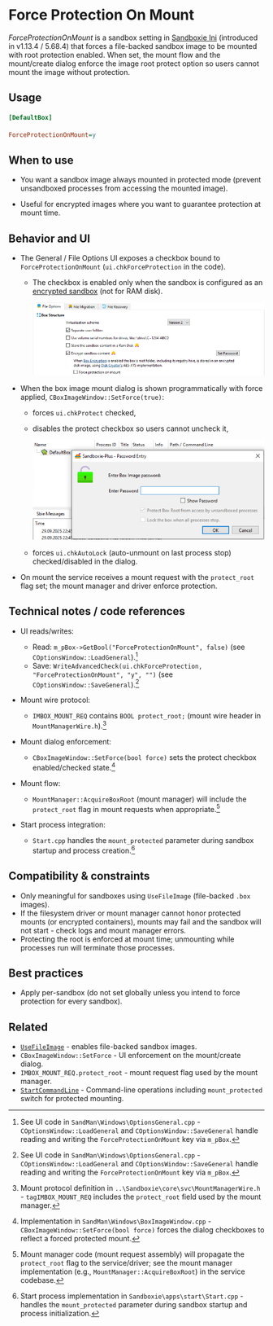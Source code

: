 # Force Protection On Mount

_ForceProtectionOnMount_ is a sandbox setting in [Sandboxie Ini](SandboxieIni.md) (introduced in v1.13.4 / 5.68.4) that forces a file-backed sandbox image to be mounted with root protection enabled. When set, the mount flow and the mount/create dialog enforce the image root protect option so users cannot mount the image without protection.

## Usage

```ini
[DefaultBox]

ForceProtectionOnMount=y
```

## When to use

- You want a sandbox image always mounted in protected mode (prevent unsandboxed processes from accessing the mounted image).

- Useful for encrypted images where you want to guarantee protection at mount time.

## Behavior and UI

- The General / File Options UI exposes a checkbox bound to `ForceProtectionOnMount` (`ui.chkForceProtection` in the code).
    - The checkbox is enabled only when the sandbox is configured as an [encrypted sandbox](UseFileImage.md) (not for RAM disk).

      ![Force Protection On Mount 1](../Media/UseFileImage1.png)

- When the box image mount dialog is shown programmatically with force applied, `CBoxImageWindow::SetForce(true)`:
    - forces `ui.chkProtect` checked,
    - disables the protect checkbox so users cannot uncheck it,

      ![Force Protection On Mount 2](../Media/UseFileImage8.png)

    - forces `ui.chkAutoLock` (auto-unmount on last process stop) checked/disabled in the dialog.
- On mount the service receives a mount request with the `protect_root` flag set; the mount manager and driver enforce protection.

## Technical notes / code references

- UI reads/writes:
    - Read: `m_pBox->GetBool("ForceProtectionOnMount", false)` (see `COptionsWindow::LoadGeneral`).[^1]
    - Save: `WriteAdvancedCheck(ui.chkForceProtection, "ForceProtectionOnMount", "y", "")` (see `COptionsWindow::SaveGeneral`).[^1]

- Mount wire protocol:
    - `IMBOX_MOUNT_REQ` contains `BOOL protect_root;` (mount wire header in `MountManagerWire.h`).[^2]

- Mount dialog enforcement:
    - `CBoxImageWindow::SetForce(bool force)` sets the protect checkbox enabled/checked state.[^3]

- Mount flow:
    - `MountManager::AcquireBoxRoot` (mount manager) will include the `protect_root` flag in mount requests when appropriate.[^4]

- Start process integration:
    - `Start.cpp` handles the `mount_protected` parameter during sandbox startup and process creation.[^5]

## Compatibility & constraints

- Only meaningful for sandboxes using `UseFileImage` (file-backed `.box` images).
- If the filesystem driver or mount manager cannot honor protected mounts (or encrypted containers), mounts may fail and the sandbox will not start - check logs and mount manager errors.
- Protecting the root is enforced at mount time; unmounting while processes run will terminate those processes.

## Best practices

- Apply per-sandbox (do not set globally unless you intend to force protection for every sandbox).

## Related

- [`UseFileImage`](UseFileImage.md) - enables file-backed sandbox images.
- `CBoxImageWindow::SetForce` - UI enforcement on the mount/create dialog.
- `IMBOX_MOUNT_REQ.protect_root` - mount request flag used by the mount manager.
- [`StartCommandLine`](StartCommandLine.md#mount-box-images) - Command-line operations including `mount_protected` switch for protected mounting.

[^1]: See UI code in `SandMan\Windows\OptionsGeneral.cpp` - `COptionsWindow::LoadGeneral` and `COptionsWindow::SaveGeneral` handle reading and writing the `ForceProtectionOnMount` key via `m_pBox`.
[^2]: Mount protocol definition in `..\Sandboxie\core\svc\MountManagerWire.h` - `tagIMBOX_MOUNT_REQ` includes the `protect_root` field used by the mount manager.
[^3]: Implementation in `SandMan\Windows\BoxImageWindow.cpp` - `CBoxImageWindow::SetForce(bool force)` forces the dialog checkboxes to reflect a forced protected mount.
[^4]: Mount manager code (mount request assembly) will propagate the `protect_root` flag to the service/driver; see the mount manager implementation (e.g., `MountManager::AcquireBoxRoot`) in the service codebase.
[^5]: Start process implementation in `Sandboxie\apps\start\Start.cpp` - handles the `mount_protected` parameter during sandbox startup and process initialization.
